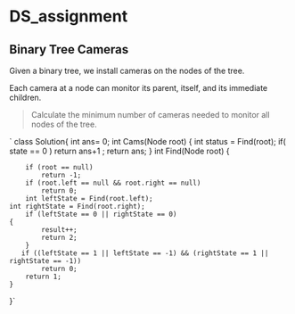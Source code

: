# DS_assignment
## Binary Tree Cameras 

Given a binary tree, we install cameras on the nodes of the tree. 

Each camera at a node can monitor its parent, itself, and its immediate children.

> Calculate the minimum number of cameras needed to monitor all nodes of the tree.


`
class Solution{
    int ans= 0;
    int  Cams(Node root) 
    {
        int status = Find(root);
        if( state == 0 )
          return ans+1 ;
        return ans;
    }
   int   Find(Node root)
   {
       
        if (root == null)
            return -1;
        if (root.left == null && root.right == null) 
            return 0;
        int leftState = Find(root.left);
	int rightState = Find(root.right); 
        if (leftState == 0 || rightState == 0) 
	{
            result++;
            return 2;
        }
       if ((leftState == 1 || leftState == -1) && (rightState == 1 || rightState == -1))
            return 0;
        return 1;
	}
}` 
